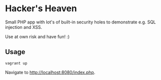 # Hacker's Heaven

Small PHP app with lot's of built-in security holes to demonstrate e.g. SQL injection and XSS.

Use at own risk and have fun! :)

## Usage

```
vagrant up
```

Navigate to [http://localhost:8080/index.php](http://localhost:8080/index.php).
